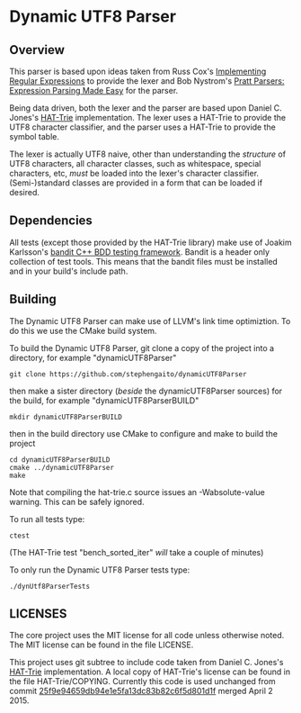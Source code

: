 # Dynamic UTF8 Parser

## Overview

This parser is based upon ideas taken from Russ Cox's [Implementing 
Regular Expressions](https://swtch.com/~rsc/regexp/) to provide the 
lexer and Bob Nystrom's [Pratt Parsers: Expression Parsing Made 
Easy](http://journal.stuffwithstuff.com/2011/03/19/pratt-parsers-expression-parsing-made-easy/) 
for the parser.

Being data driven, both the lexer and the parser are based upon Daniel 
C. Jones's [HAT-Trie](https://github.com/dcjones/hat-trie) 
implementation.  The lexer uses a HAT-Trie to provide the UTF8 
character classifier, and the parser uses a HAT-Trie to provide the 
symbol table.

The lexer is actually UTF8 naive, other than understanding the 
*structure* of UTF8 characters, all character classes, such as 
whitespace, special characters, etc, *must* be loaded into the lexer's 
character classifier. (Semi-)standard classes are provided in a form 
that can be loaded if desired.

## Dependencies

All tests (except those provided by the HAT-Trie library) make use of 
Joakim Karlsson's [bandit C++ BDD testing 
framework](https://github.com/joakimkarlsson/bandit). Bandit is a 
header only collection of test tools. This means that the bandit files 
must be installed and in your build's include path.

## Building

The Dynamic UTF8 Parser can make use of LLVM's link time optimiztion. 
To do this we use the CMake build system.

To build the Dynamic UTF8 Parser, git clone a copy of the project into 
a directory, for example "dynamicUTF8Parser"

    git clone https://github.com/stephengaito/dynamicUTF8Parser

then make a sister directory (*beside* the dynamicUTF8Parser sources) 
for the build, for example "dynamicUTF8ParserBUILD"

    mkdir dynamicUTF8ParserBUILD

then in the build directory use CMake to configure and make to build 
the project

    cd dynamicUTF8ParserBUILD
    cmake ../dynamicUTF8Parser
    make

Note that compiling the hat-trie.c source issues an -Wabsolute-value 
warning. This can be safely ignored.

To run all tests type:

    ctest

(The HAT-Trie test "bench_sorted_iter" *will* take a couple of minutes)

To only run the Dynamic UTF8 Parser tests type:

    ./dynUtf8ParserTests

## LICENSES

The core project uses the MIT license for all code unless otherwise 
noted. The MIT license can be found in the file LICENSE.

This project uses git subtree to include code taken from Daniel C. 
Jones's [HAT-Trie](https://github.com/dcjones/hat-trie) implementation. 
A local copy of HAT-Trie's license can be found in the file 
HAT-Trie/COPYING. Currently this code is used unchanged from commit 
[25f9e94659db94e1e5fa13dc83b82c6f5d801d1f](https://github.com/dcjones/hat-trie/commit/25f9e94659db94e1e5fa13dc83b82c6f5d801d1f) 
merged April 2 2015.
